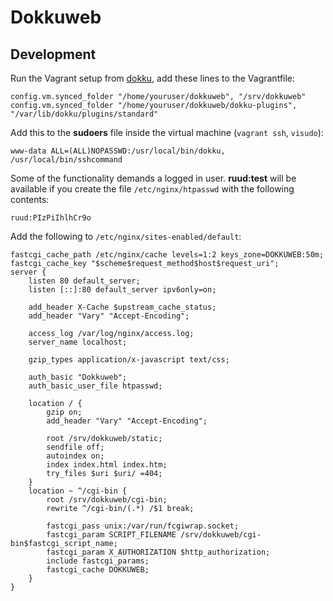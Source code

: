 Dokkuweb
========

Development
-----------

Run the Vagrant setup from [dokku](https://github.com/progrium/dokku), add
these lines to the Vagrantfile:

    config.vm.synced_folder "/home/youruser/dokkuweb", "/srv/dokkuweb"            
    config.vm.synced_folder "/home/youruser/dokkuweb/dokku-plugins", "/var/lib/dokku/plugins/standard"

Add this to the **sudoers** file inside the virtual machine (`vagrant ssh`,
`visudo`):

    www-data ALL=(ALL)NOPASSWD:/usr/local/bin/dokku, /usr/local/bin/sshcommand

Some of the functionality demands a logged in user. **ruud:test** will be
available if you create the file `/etc/nginx/htpasswd` with the following
contents:

    ruud:PIzPiIhlhCr9o


Add the following to `/etc/nginx/sites-enabled/default`:

    fastcgi_cache_path /etc/nginx/cache levels=1:2 keys_zone=DOKKUWEB:50m;
    fastcgi_cache_key "$scheme$request_method$host$request_uri";
    server {
        listen 80 default_server;
        listen [::]:80 default_server ipv6only=on;

        add_header X-Cache $upstream_cache_status;
        add_header "Vary" "Accept-Encoding";

        access_log /var/log/nginx/access.log;
        server_name localhost;

        gzip_types application/x-javascript text/css;

        auth_basic "Dokkuweb";
        auth_basic_user_file htpasswd;

        location / {
            gzip on;
            add_header "Vary" "Accept-Encoding";

            root /srv/dokkuweb/static;
            sendfile off;
            autoindex on;
            index index.html index.htm;
            try_files $uri $uri/ =404;
        }
        location ~ ^/cgi-bin {
            root /srv/dokkuweb/cgi-bin;
            rewrite ^/cgi-bin/(.*) /$1 break;

            fastcgi_pass unix:/var/run/fcgiwrap.socket;
            fastcgi_param SCRIPT_FILENAME /srv/dokkuweb/cgi-bin$fastcgi_script_name;
            fastcgi_param X_AUTHORIZATION $http_authorization;
            include fastcgi_params;
            fastcgi_cache DOKKUWEB;
        }
    }

